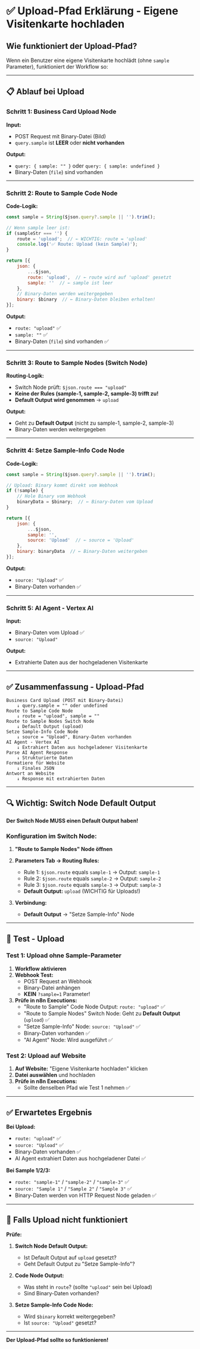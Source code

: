 # ✅ Upload-Pfad Erklärung - Eigene Visitenkarte hochladen

## Wie funktioniert der Upload-Pfad?

Wenn ein Benutzer eine eigene Visitenkarte hochlädt (ohne `sample` Parameter), funktioniert der Workflow so:

---

## 📋 Ablauf bei Upload

### Schritt 1: Business Card Upload Node

**Input:**
- POST Request mit Binary-Datei (Bild)
- `query.sample` ist **LEER** oder **nicht vorhanden**

**Output:**
- `query: { sample: "" }` oder `query: { sample: undefined }`
- Binary-Daten (`file`) sind vorhanden

---

### Schritt 2: Route to Sample Code Node

**Code-Logik:**
```javascript
const sample = String($json.query?.sample || '').trim();

// Wenn sample leer ist:
if (sampleStr === '') {
    route = 'upload';  // ← WICHTIG: route = 'upload'
    console.log('✅ Route: Upload (kein Sample)');
}

return [{
    json: {
        ...$json,
        route: 'upload',  // ← route wird auf 'upload' gesetzt
        sample: ''  // ← sample ist leer
    },
    // Binary-Daten werden weitergegeben
    binary: $binary  // ← Binary-Daten bleiben erhalten!
}];
```

**Output:**
- `route: "upload"` ✅
- `sample: ""` ✅
- Binary-Daten (`file`) sind vorhanden ✅

---

### Schritt 3: Route to Sample Nodes (Switch Node)

**Routing-Logik:**
- Switch Node prüft: `$json.route === "upload"`
- **Keine der Rules (sample-1, sample-2, sample-3) trifft zu!**
- **Default Output wird genommen** → `upload`

**Output:**
- Geht zu **Default Output** (nicht zu sample-1, sample-2, sample-3)
- Binary-Daten werden weitergegeben

---

### Schritt 4: Setze Sample-Info Code Node

**Code-Logik:**
```javascript
const sample = String($json.query?.sample || '').trim();

// Upload: Binary kommt direkt vom Webhook
if (!sample) {
    // Hole Binary vom Webhook
    binaryData = $binary;  // ← Binary-Daten vom Upload
}

return [{
    json: {
        ...$json,
        sample: '',
        source: 'Upload'  // ← source = 'Upload'
    },
    binary: binaryData  // ← Binary-Daten weitergeben
}];
```

**Output:**
- `source: "Upload"` ✅
- Binary-Daten vorhanden ✅

---

### Schritt 5: AI Agent - Vertex AI

**Input:**
- Binary-Daten vom Upload ✅
- `source: "Upload"`

**Output:**
- Extrahierte Daten aus der hochgeladenen Visitenkarte

---

## ✅ Zusammenfassung - Upload-Pfad

```
Business Card Upload (POST mit Binary-Datei)
    ↓ query.sample = "" oder undefined
Route to Sample Code Node
    ↓ route = "upload", sample = ""
Route to Sample Nodes Switch Node
    ↓ Default Output (upload)
Setze Sample-Info Code Node
    ↓ source = "Upload", Binary-Daten vorhanden
AI Agent - Vertex AI
    ↓ Extrahiert Daten aus hochgeladener Visitenkarte
Parse AI Agent Response
    ↓ Strukturierte Daten
Formatiere für Website
    ↓ Finales JSON
Antwort an Website
    ↓ Response mit extrahierten Daten
```

---

## 🔍 Wichtig: Switch Node Default Output

**Der Switch Node MUSS einen Default Output haben!**

### Konfiguration im Switch Node:

1. **"Route to Sample Nodes" Node öffnen**
2. **Parameters Tab → Routing Rules:**
   - Rule 1: `$json.route` equals `sample-1` → Output: `sample-1`
   - Rule 2: `$json.route` equals `sample-2` → Output: `sample-2`
   - Rule 3: `$json.route` equals `sample-3` → Output: `sample-3`
   - **Default Output:** `upload` (WICHTIG für Uploads!)

3. **Verbindung:**
   - **Default Output** → "Setze Sample-Info" Node

---

## 🧪 Test - Upload

### Test 1: Upload ohne Sample-Parameter

1. **Workflow aktivieren**
2. **Webhook Test:**
   - POST Request an Webhook
   - Binary-Datei anhängen
   - **KEIN** `?sample=1` Parameter!
3. **Prüfe in n8n Executions:**
   - "Route to Sample" Code Node Output: `route: "upload"` ✅
   - "Route to Sample Nodes" Switch Node: Geht zu **Default Output** (`upload`) ✅
   - "Setze Sample-Info" Node: `source: "Upload"` ✅
   - Binary-Daten vorhanden ✅
   - "AI Agent" Node: Wird ausgeführt ✅

### Test 2: Upload auf Website

1. **Auf Website:** "Eigene Visitenkarte hochladen" klicken
2. **Datei auswählen** und hochladen
3. **Prüfe in n8n Executions:**
   - Sollte denselben Pfad wie Test 1 nehmen ✅

---

## ✅ Erwartetes Ergebnis

**Bei Upload:**
- `route: "upload"` ✅
- `source: "Upload"` ✅
- Binary-Daten vorhanden ✅
- AI Agent extrahiert Daten aus hochgeladener Datei ✅

**Bei Sample 1/2/3:**
- `route: "sample-1"` / `"sample-2"` / `"sample-3"` ✅
- `source: "Sample 1"` / `"Sample 2"` / `"Sample 3"` ✅
- Binary-Daten werden von HTTP Request Node geladen ✅

---

## 🔧 Falls Upload nicht funktioniert

**Prüfe:**

1. **Switch Node Default Output:**
   - Ist Default Output auf `upload` gesetzt?
   - Geht Default Output zu "Setze Sample-Info"?

2. **Code Node Output:**
   - Was steht in `route`? (sollte `"upload"` sein bei Upload)
   - Sind Binary-Daten vorhanden?

3. **Setze Sample-Info Code Node:**
   - Wird `$binary` korrekt weitergegeben?
   - Ist `source: "Upload"` gesetzt?

---

**Der Upload-Pfad sollte so funktionieren!**

